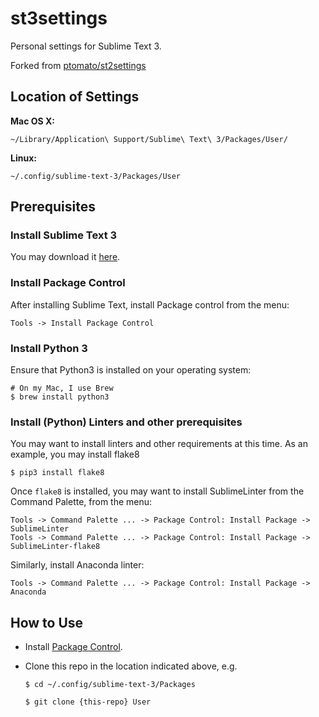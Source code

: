 # st3settings

Personal settings for Sublime Text 3.

Forked from [ptomato/st2settings](https://github.com/ptomato/st2settings)

## Location of Settings

**Mac OS X:**
```
~/Library/Application\ Support/Sublime\ Text\ 3/Packages/User/
```

**Linux:**
```
~/.config/sublime-text-3/Packages/User
```


## Prerequisites

### Install Sublime Text 3

You may download it [here](https://www.sublimetext.com/3).


### Install Package Control
After installing Sublime Text, install Package control from the menu:

```
Tools -> Install Package Control
```


### Install Python 3

Ensure that Python3 is installed on your operating system:

```
# On my Mac, I use Brew
$ brew install python3
```


### Install (Python) Linters and other prerequisites

You may want to install linters and other requirements at this time. As an example, you may install flake8

```
$ pip3 install flake8
```

Once `flake8` is installed, you may want to install SublimeLinter from the Command Palette, from the menu:

```
Tools -> Command Palette ... -> Package Control: Install Package -> SublimeLinter
Tools -> Command Palette ... -> Package Control: Install Package -> SublimeLinter-flake8
```

Similarly, install Anaconda linter:

```
Tools -> Command Palette ... -> Package Control: Install Package -> Anaconda
```


## How to Use

 * Install [Package Control](https://packagecontrol.io/installation).
 * Clone this repo in the location indicated above, e.g.

   ```
   $ cd ~/.config/sublime-text-3/Packages

   $ git clone {this-repo} User
   ```
